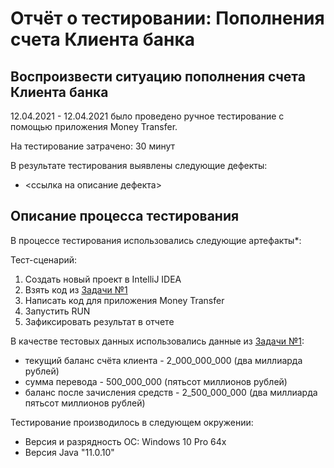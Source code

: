 # Отчёт о тестировании: Пополнения счета Клиента банка

## Воспроизвести ситуацию пополнения счета Клиента банка

12.04.2021 - 12.04.2021 было проведено ручное тестирование с помощью приложения Money Transfer.

На тестирование затрачено: 30 минут

В результате тестирования выявлены следующие дефекты:
* <ссылка на описание дефекта>


## Описание процесса тестирования

В процессе тестирования использовались следующие артефакты*:

Тест-сценарий:

1. Создать новый проект в IntelliJ IDEA
2.  Взять код из [Задачи №1](https://github.com/netology-code/javaqa-homeworks/tree/master/programming)
3. Написать код для приложения Money Transfer
4. Запустить RUN
5. Зафиксировать результат в отчете


В качестве тестовых данных использовались данные из [Задачи №1](https://github.com/netology-code/javaqa-homeworks/tree/master/programming):
* текущий баланс счёта клиента - 2_000_000_000 (два миллиарда рублей)
* сумма перевода - 500_000_000 (пятьсот миллионов рублей)
* баланс после зачисления средств - 2_500_000_000 (два миллиарда пятьсот миллионов рублей)

Тестирование производилось в следующем окружении:
* Версия и разрядность ОС: Windows 10 Pro 64x
* Версия Java "11.0.10"
